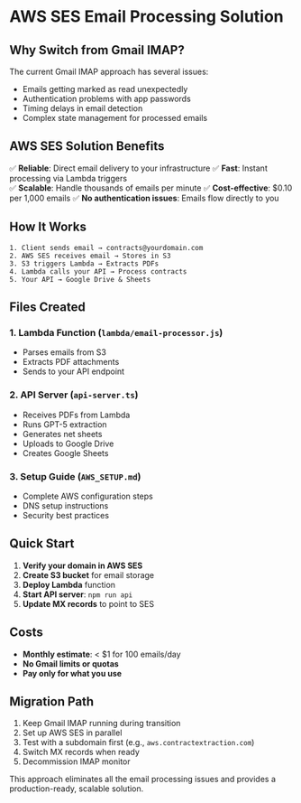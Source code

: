 # AWS SES Email Processing Solution

## Why Switch from Gmail IMAP?

The current Gmail IMAP approach has several issues:
- Emails getting marked as read unexpectedly
- Authentication problems with app passwords
- Timing delays in email detection
- Complex state management for processed emails

## AWS SES Solution Benefits

✅ **Reliable**: Direct email delivery to your infrastructure
✅ **Fast**: Instant processing via Lambda triggers  
✅ **Scalable**: Handle thousands of emails per minute
✅ **Cost-effective**: $0.10 per 1,000 emails
✅ **No authentication issues**: Emails flow directly to you

## How It Works

```
1. Client sends email → contracts@yourdomain.com
2. AWS SES receives email → Stores in S3
3. S3 triggers Lambda → Extracts PDFs
4. Lambda calls your API → Process contracts
5. Your API → Google Drive & Sheets
```

## Files Created

### 1. Lambda Function (`lambda/email-processor.js`)
- Parses emails from S3
- Extracts PDF attachments
- Sends to your API endpoint

### 2. API Server (`api-server.ts`)
- Receives PDFs from Lambda
- Runs GPT-5 extraction
- Generates net sheets
- Uploads to Google Drive
- Creates Google Sheets

### 3. Setup Guide (`AWS_SETUP.md`)
- Complete AWS configuration steps
- DNS setup instructions
- Security best practices

## Quick Start

1. **Verify your domain in AWS SES**
2. **Create S3 bucket** for email storage
3. **Deploy Lambda** function
4. **Start API server**: `npm run api`
5. **Update MX records** to point to SES

## Costs

- **Monthly estimate**: < $1 for 100 emails/day
- **No Gmail limits or quotas**
- **Pay only for what you use**

## Migration Path

1. Keep Gmail IMAP running during transition
2. Set up AWS SES in parallel
3. Test with a subdomain first (e.g., `aws.contractextraction.com`)
4. Switch MX records when ready
5. Decommission IMAP monitor

This approach eliminates all the email processing issues and provides a production-ready, scalable solution.